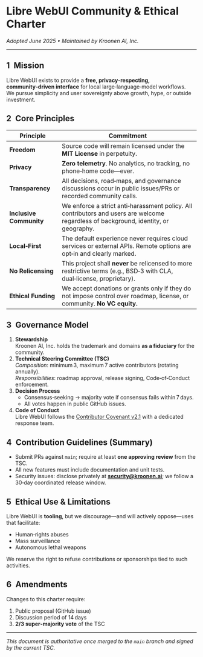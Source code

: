 # Libre WebUI Community & Ethical Charter

_Adopted June 2025 • Maintained by Kroonen AI, Inc._

---

## 1 Mission

Libre WebUI exists to provide a **free, privacy‑respecting, community‑driven interface** for local large‑language‑model workflows.  
We pursue simplicity and user sovereignty above growth, hype, or outside investment.

## 2 Core Principles

| Principle               | Commitment                                                                                                                           |
| ----------------------- | ------------------------------------------------------------------------------------------------------------------------------------ |
| **Freedom**             | Source code will remain licensed under the **MIT License** in perpetuity.                                                            |
| **Privacy**             | **Zero telemetry**. No analytics, no tracking, no phone‑home code—ever.                                                              |
| **Transparency**        | All decisions, road‑maps, and governance discussions occur in public issues/PRs or recorded community calls.                         |
| **Inclusive Community** | We enforce a strict anti‑harassment policy. All contributors and users are welcome regardless of background, identity, or geography. |
| **Local‑First**         | The default experience never requires cloud services or external APIs. Remote options are opt‑in and clearly marked.                 |
| **No Relicensing**      | This project shall **never** be relicensed to more restrictive terms (e.g., BSD‑3 with CLA, dual‑license, proprietary).              |
| **Ethical Funding**     | We accept donations or grants only if they do not impose control over roadmap, license, or community. **No VC equity.**              |

## 3 Governance Model

1. **Stewardship**  
   Kroonen AI, Inc. holds the trademark and domains **as a fiduciary** for the community.
2. **Technical Steering Committee (TSC)**  
   _Composition_: minimum 3, maximum 7 active contributors (rotating annually).  
   _Responsibilities_: roadmap approval, release signing, Code‑of‑Conduct enforcement.
3. **Decision Process**
   - Consensus‑seeking → majority vote if consensus fails within 7 days.
   - All votes happen in public GitHub issues.
4. **Code of Conduct**  
   Libre WebUI follows the [Contributor Covenant v2.1](https://www.contributor-covenant.org/version/2/1/code_of_conduct/) with a dedicated response team.

## 4 Contribution Guidelines (Summary)

- Submit PRs against `main`; require at least **one approving review** from the TSC.
- All new features must include documentation and unit tests.
- Security issues: disclose privately at **security@kroonen.ai**; we follow a 30‑day coordinated release window.

## 5 Ethical Use & Limitations

Libre WebUI is **tooling**, but we discourage—and will actively oppose—uses that facilitate:

- Human‑rights abuses
- Mass surveillance
- Autonomous lethal weapons

We reserve the right to refuse contributions or sponsorships tied to such activities.

## 6 Amendments

Changes to this charter require:

1. Public proposal (GitHub issue)
2. Discussion period of 14 days
3. **2/3 super‑majority vote** of the TSC

---

_This document is authoritative once merged to the `main` branch and signed by the current TSC._
